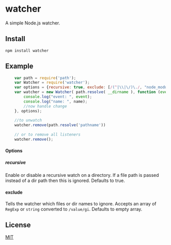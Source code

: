 watcher
=============

A simple Node.js watcher.  


## Install

````
npm install watcher
````

## Example

````js
    var path = require('path');
    var Watcher = require('watcher');
    var options = {recursive: true, exclude: [/(^|\\|\/)\./, "node_modules","obj"] };
    var watcher = new Watcher( path.resolve( __dirname ), function (event, name) {
        console.log("event: ", event);
        console.log("name: ", name);
        //now handle change
    }, options);
    
    //to unwatch
    watcher.remove(path.resolve('pathname'))
    
    // or to remove all listeners
    watcher.remove();
  ````
  
#### Options
  
##### recursive
  
Enable or disable a recursive watch on a directory.  If a file path is passed instead of a dir path then this is ignored.  Defaults to true.
  
#### exclude
  
Tells the watcher which files or dir names to ignore.  Accepts an array of `RegExp` or `string` converted to `/value/gi`.  Defaults to empty array.
  

## License

[MIT](LICENSE)
